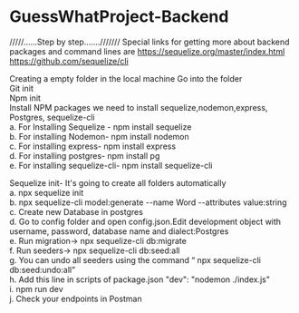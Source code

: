 # GuessWhatProject-Backend
/////......Step by step.......///////
Special links for getting more about backend packages and command lines are
https://sequelize.org/master/index.html                      
https://github.com/sequelize/cli


Creating a empty folder in the local machine
Go into the folder                                                     
Git init                                                           
Npm init                                                                          
Install NPM packages we need to install sequelize,nodemon,express,                                                                                       
Postgres, sequelize-cli                                                                                                        
 a. For Installing Sequelize - npm install sequelize                                                                
 b. For installing Nodemon- npm install nodemon                                                                                                       
 c. For installing express- npm install express                                                                                        
 d. For installing postgres- npm install pg                                                                          
 e. For installing sequelize-cli- npm install sequelize-cli                                                                                

Sequelize init- It's going to create all folders automatically                                                               
 a. npx sequelize init                                                                                                   
 b. npx sequelize-cli model:generate --name Word --attributes value:string                                                                                 
 c. Create new Database in postgres                                                                                                      
 d. Go to config folder and open config.json.Edit development object with username, password, database name and dialect:Postgres                                 
 e. Run migration→ npx sequelize-cli db:migrate                                                                                                         
 f. Run seeders→ npx sequelize-cli db:seed:all                                                                                                           
 g. You can undo all seeders using the command “ npx sequelize-cli db:seed:undo:all”                                                                                 
 h. Add this line in scripts of package.json "dev": "nodemon ./index.js"                                                                            
 i. npm run dev                                                                                                                             
 j. Check your endpoints in Postman                                                                                                              
